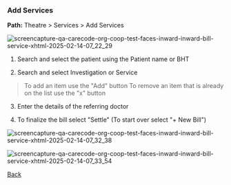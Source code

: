  ### Add Services

**Path:** Theatre > Services > Add Services

![screencapture-qa-carecode-org-coop-test-faces-inward-inward-bill-service-xhtml-2025-02-14-07_22_29](https://github.com/user-attachments/assets/9de11c17-5d0b-408d-8bb6-e0dc8765e723)


1. Search and select the patient using the Patient name or BHT

2. Search and select Investigation or Service
> To add an item use the "Add" button
> To remove an item that is already on the list use the "x" button

3. Enter the details of the referring doctor

4. To finalize the bill select "Settle" (To start over select "+ New Bill")

![screencapture-qa-carecode-org-coop-test-faces-inward-inward-bill-service-xhtml-2025-02-14-07_32_38](https://github.com/user-attachments/assets/e7bf65e4-8b9f-42f3-8d45-01c31b4bb98f)


![screencapture-qa-carecode-org-coop-test-faces-inward-inward-bill-service-xhtml-2025-02-14-07_33_54](https://github.com/user-attachments/assets/7f8c4810-60a6-4f43-b028-0668cfce5761)


[Back](https://github.com/hmislk/hmis/wiki/Theatre-Management-Module)